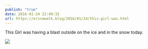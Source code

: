 ```yaml
---
publish: "true"
date: 2016-01-24 22:49:15
url: https://ericmwalk.blog/2016/01/24/this-girl-was.html
---
```


This Girl was having a blast outside on the ice and in the snow today.

![](https://ericmwalk.blog/uploads/2022/44e7729287.jpg)